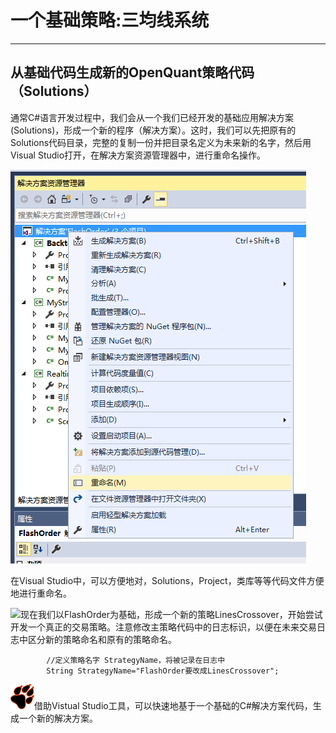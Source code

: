 # 一个基础策略:三均线系统

---

## 从基础代码生成新的OpenQuant策略代码（Solutions）

通常C\#语言开发过程中，我们会从一个我们已经开发的基础应用解决方案\(Solutions\)，形成一个新的程序（解决方案）。这时，我们可以先把原有的Solutions代码目录，完整的复制一份并把目录名定义为未来新的名字，然后用Visual Studio打开，在解决方案资源管理器中，进行重命名操作。

![](/assets/RenameYourSolutions.png)

在Visual Studio中，可以方便地对，Solutions，Project，类库等等代码文件方便地进行重命名。

![](/icons/icon_labtubeBlue.ico)现在我们以FlashOrder为基础，形成一个新的策略LinesCrossover，开始尝试开发一个真正的交易策略。注意修改主策略代码中的日志标识，以便在未来交易日志中区分新的策略命名和原有的策略命名。

```
        //定义策略名字 StrategyName，将被记录在日志中
        String StrategyName="FlashOrder要改成LinesCrossover";
```

![](/icons/icon_paw.png)借助Vistual Studio工具，可以快速地基于一个基础的C\#解决方案代码，生成一个新的解决方案。



